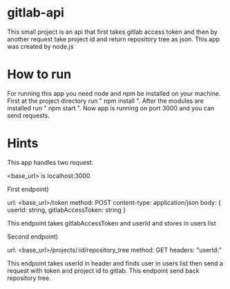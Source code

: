 # gitlab-api
This small project is an api that first takes gitlab access token and then by another request take project id and return repository tree as json.
This app was created by node.js

# How to run
For running this app you need node and npm be installed on your machine.
First at the project directory run " npm install ".
After the modules are installed run " npm start ".
Now app is running on port 3000 and you can send requests.

# Hints

This app handles two request.

<base_url> is localhost:3000

First endpoint) 

url: <base_url>/token
method: POST
content-type: application/json
body:
{
  userId: string,
  gitlabAccessToken: string
}

This endpoint takes gitlabAccessToken and userId and stores in users list 

Second endpoint)

url: <base_url>/projects/:id/repository_tree
method: GET
headers: "userId:<userId>"

This endpoint takes userId in header and finds user in users list then send a request with token and project id to gitlab.
This endpoint send back repository tree.
